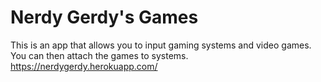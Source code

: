 # Nerdy Gerdy's Games

This is an app that allows you to input gaming systems and video games. You can then attach the games to systems. https://nerdygerdy.herokuapp.com/
